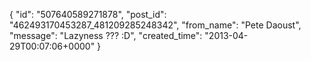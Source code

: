  {
   "id": "507640589271878",
   "post_id": "462493170453287_481209285248342",
   "from_name": "Pete Daoust",
   "message": "Lazyness ???  :D",
   "created_time": "2013-04-29T00:07:06+0000"
 }
